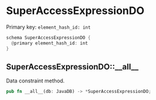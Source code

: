 # SuperAccessExpressionDO

Primary key: `element_hash_id: int`

```rust
schema SuperAccessExpressionDO {
  @primary element_hash_id: int
}
```
## SuperAccessExpressionDO::\_\_all\_\_

Data constraint method.

```rust
pub fn __all__(db: JavaDB) -> *SuperAccessExpressionDO;
```
